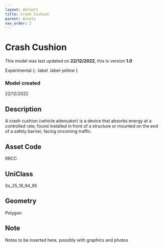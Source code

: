 ```yaml
---
layout: default
title: Crash Cushion
parent: Assets
nav_order: 2
---
```


# Crash Cushion
This model was last updated on **22/12/2022**, this is version **1.0**

Experimental
{: .label .label-yellow }

### Model created
22/12/2022

## Description
A crash cushion (vehicle
attenuator) is a device that
absorbs energy at a controlled
rate; found installed in front of a
structure or mounted on the end
of a safety barrier, facing
oncoming traffic.

## Asset Code
RRCC

## UniClass
Ss_25_16_94_95

## Geometry
Polygon

## Note
Notes to be inserted here, possibly with graphics and photos